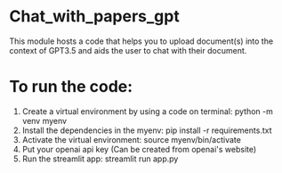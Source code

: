 # Chat_with_papers_gpt
This module hosts a code that helps you to upload document(s) into the context of GPT3.5 and aids the user to chat with their document.

# To run the code:
1. Create a virtual environment by using a code on terminal: python -m venv myenv
2. Install the dependencies in the myenv: pip install -r requirements.txt
3. Activate the virtual environment: source myenv/bin/activate
4. Put your openai api key (Can be created from openai's website)
5. Run the streamlit app: streamlit run app.py  

